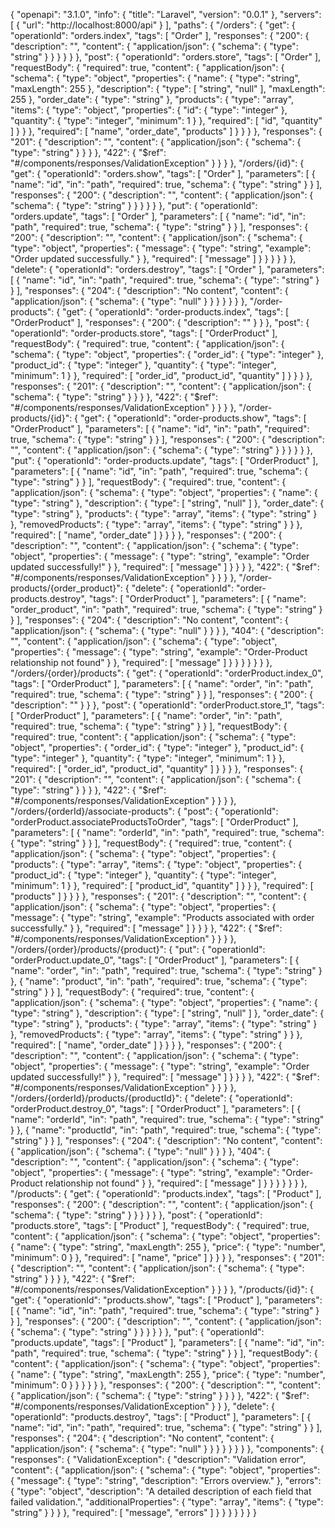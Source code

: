 {
  "openapi": "3.1.0",
  "info": {
    "title": "Laravel",
    "version": "0.0.1"
  },
  "servers": [
    {
      "url": "http://localhost:8000/api"
    }
  ],
  "paths": {
    "/orders": {
      "get": {
        "operationId": "orders.index",
        "tags": [
          "Order"
        ],
        "responses": {
          "200": {
            "description": "",
            "content": {
              "application/json": {
                "schema": {
                  "type": "string"
                }
              }
            }
          }
        }
      },
      "post": {
        "operationId": "orders.store",
        "tags": [
          "Order"
        ],
        "requestBody": {
          "required": true,
          "content": {
            "application/json": {
              "schema": {
                "type": "object",
                "properties": {
                  "name": {
                    "type": "string",
                    "maxLength": 255
                  },
                  "description": {
                    "type": [
                      "string",
                      "null"
                    ],
                    "maxLength": 255
                  },
                  "order_date": {
                    "type": "string"
                  },
                  "products": {
                    "type": "array",
                    "items": {
                      "type": "object",
                      "properties": {
                        "id": {
                          "type": "integer"
                        },
                        "quantity": {
                          "type": "integer",
                          "minimum": 1
                        }
                      },
                      "required": [
                        "id",
                        "quantity"
                      ]
                    }
                  }
                },
                "required": [
                  "name",
                  "order_date",
                  "products"
                ]
              }
            }
          }
        },
        "responses": {
          "201": {
            "description": "",
            "content": {
              "application/json": {
                "schema": {
                  "type": "string"
                }
              }
            }
          },
          "422": {
            "$ref": "#/components/responses/ValidationException"
          }
        }
      }
    },
    "/orders/{id}": {
      "get": {
        "operationId": "orders.show",
        "tags": [
          "Order"
        ],
        "parameters": [
          {
            "name": "id",
            "in": "path",
            "required": true,
            "schema": {
              "type": "string"
            }
          }
        ],
        "responses": {
          "200": {
            "description": "",
            "content": {
              "application/json": {
                "schema": {
                  "type": "string"
                }
              }
            }
          }
        }
      },
      "put": {
        "operationId": "orders.update",
        "tags": [
          "Order"
        ],
        "parameters": [
          {
            "name": "id",
            "in": "path",
            "required": true,
            "schema": {
              "type": "string"
            }
          }
        ],
        "responses": {
          "200": {
            "description": "",
            "content": {
              "application/json": {
                "schema": {
                  "type": "object",
                  "properties": {
                    "message": {
                      "type": "string",
                      "example": "Order updated successfully."
                    }
                  },
                  "required": [
                    "message"
                  ]
                }
              }
            }
          }
        }
      },
      "delete": {
        "operationId": "orders.destroy",
        "tags": [
          "Order"
        ],
        "parameters": [
          {
            "name": "id",
            "in": "path",
            "required": true,
            "schema": {
              "type": "string"
            }
          }
        ],
        "responses": {
          "204": {
            "description": "No content",
            "content": {
              "application/json": {
                "schema": {
                  "type": "null"
                }
              }
            }
          }
        }
      }
    },
    "/order-products": {
      "get": {
        "operationId": "order-products.index",
        "tags": [
          "OrderProduct"
        ],
        "responses": {
          "200": {
            "description": ""
          }
        }
      },
      "post": {
        "operationId": "order-products.store",
        "tags": [
          "OrderProduct"
        ],
        "requestBody": {
          "required": true,
          "content": {
            "application/json": {
              "schema": {
                "type": "object",
                "properties": {
                  "order_id": {
                    "type": "integer"
                  },
                  "product_id": {
                    "type": "integer"
                  },
                  "quantity": {
                    "type": "integer",
                    "minimum": 1
                  }
                },
                "required": [
                  "order_id",
                  "product_id",
                  "quantity"
                ]
              }
            }
          }
        },
        "responses": {
          "201": {
            "description": "",
            "content": {
              "application/json": {
                "schema": {
                  "type": "string"
                }
              }
            }
          },
          "422": {
            "$ref": "#/components/responses/ValidationException"
          }
        }
      }
    },
    "/order-products/{id}": {
      "get": {
        "operationId": "order-products.show",
        "tags": [
          "OrderProduct"
        ],
        "parameters": [
          {
            "name": "id",
            "in": "path",
            "required": true,
            "schema": {
              "type": "string"
            }
          }
        ],
        "responses": {
          "200": {
            "description": "",
            "content": {
              "application/json": {
                "schema": {
                  "type": "string"
                }
              }
            }
          }
        }
      },
      "put": {
        "operationId": "order-products.update",
        "tags": [
          "OrderProduct"
        ],
        "parameters": [
          {
            "name": "id",
            "in": "path",
            "required": true,
            "schema": {
              "type": "string"
            }
          }
        ],
        "requestBody": {
          "required": true,
          "content": {
            "application/json": {
              "schema": {
                "type": "object",
                "properties": {
                  "name": {
                    "type": "string"
                  },
                  "description": {
                    "type": [
                      "string",
                      "null"
                    ]
                  },
                  "order_date": {
                    "type": "string"
                  },
                  "products": {
                    "type": "array",
                    "items": {
                      "type": "string"
                    }
                  },
                  "removedProducts": {
                    "type": "array",
                    "items": {
                      "type": "string"
                    }
                  }
                },
                "required": [
                  "name",
                  "order_date"
                ]
              }
            }
          }
        },
        "responses": {
          "200": {
            "description": "",
            "content": {
              "application/json": {
                "schema": {
                  "type": "object",
                  "properties": {
                    "message": {
                      "type": "string",
                      "example": "Order updated successfully!"
                    }
                  },
                  "required": [
                    "message"
                  ]
                }
              }
            }
          },
          "422": {
            "$ref": "#/components/responses/ValidationException"
          }
        }
      }
    },
    "/order-products/{order_product}": {
      "delete": {
        "operationId": "order-products.destroy",
        "tags": [
          "OrderProduct"
        ],
        "parameters": [
          {
            "name": "order_product",
            "in": "path",
            "required": true,
            "schema": {
              "type": "string"
            }
          }
        ],
        "responses": {
          "204": {
            "description": "No content",
            "content": {
              "application/json": {
                "schema": {
                  "type": "null"
                }
              }
            }
          },
          "404": {
            "description": "",
            "content": {
              "application/json": {
                "schema": {
                  "type": "object",
                  "properties": {
                    "message": {
                      "type": "string",
                      "example": "Order-Product relationship not found"
                    }
                  },
                  "required": [
                    "message"
                  ]
                }
              }
            }
          }
        }
      }
    },
    "/orders/{order}/products": {
      "get": {
        "operationId": "orderProduct.index_0",
        "tags": [
          "OrderProduct"
        ],
        "parameters": [
          {
            "name": "order",
            "in": "path",
            "required": true,
            "schema": {
              "type": "string"
            }
          }
        ],
        "responses": {
          "200": {
            "description": ""
          }
        }
      },
      "post": {
        "operationId": "orderProduct.store_1",
        "tags": [
          "OrderProduct"
        ],
        "parameters": [
          {
            "name": "order",
            "in": "path",
            "required": true,
            "schema": {
              "type": "string"
            }
          }
        ],
        "requestBody": {
          "required": true,
          "content": {
            "application/json": {
              "schema": {
                "type": "object",
                "properties": {
                  "order_id": {
                    "type": "integer"
                  },
                  "product_id": {
                    "type": "integer"
                  },
                  "quantity": {
                    "type": "integer",
                    "minimum": 1
                  }
                },
                "required": [
                  "order_id",
                  "product_id",
                  "quantity"
                ]
              }
            }
          }
        },
        "responses": {
          "201": {
            "description": "",
            "content": {
              "application/json": {
                "schema": {
                  "type": "string"
                }
              }
            }
          },
          "422": {
            "$ref": "#/components/responses/ValidationException"
          }
        }
      }
    },
    "/orders/{orderId}/associate-products": {
      "post": {
        "operationId": "orderProduct.associateProductsToOrder",
        "tags": [
          "OrderProduct"
        ],
        "parameters": [
          {
            "name": "orderId",
            "in": "path",
            "required": true,
            "schema": {
              "type": "string"
            }
          }
        ],
        "requestBody": {
          "required": true,
          "content": {
            "application/json": {
              "schema": {
                "type": "object",
                "properties": {
                  "products": {
                    "type": "array",
                    "items": {
                      "type": "object",
                      "properties": {
                        "product_id": {
                          "type": "integer"
                        },
                        "quantity": {
                          "type": "integer",
                          "minimum": 1
                        }
                      },
                      "required": [
                        "product_id",
                        "quantity"
                      ]
                    }
                  }
                },
                "required": [
                  "products"
                ]
              }
            }
          }
        },
        "responses": {
          "201": {
            "description": "",
            "content": {
              "application/json": {
                "schema": {
                  "type": "object",
                  "properties": {
                    "message": {
                      "type": "string",
                      "example": "Products associated with order successfully."
                    }
                  },
                  "required": [
                    "message"
                  ]
                }
              }
            }
          },
          "422": {
            "$ref": "#/components/responses/ValidationException"
          }
        }
      }
    },
    "/orders/{order}/products/{product}": {
      "put": {
        "operationId": "orderProduct.update_0",
        "tags": [
          "OrderProduct"
        ],
        "parameters": [
          {
            "name": "order",
            "in": "path",
            "required": true,
            "schema": {
              "type": "string"
            }
          },
          {
            "name": "product",
            "in": "path",
            "required": true,
            "schema": {
              "type": "string"
            }
          }
        ],
        "requestBody": {
          "required": true,
          "content": {
            "application/json": {
              "schema": {
                "type": "object",
                "properties": {
                  "name": {
                    "type": "string"
                  },
                  "description": {
                    "type": [
                      "string",
                      "null"
                    ]
                  },
                  "order_date": {
                    "type": "string"
                  },
                  "products": {
                    "type": "array",
                    "items": {
                      "type": "string"
                    }
                  },
                  "removedProducts": {
                    "type": "array",
                    "items": {
                      "type": "string"
                    }
                  }
                },
                "required": [
                  "name",
                  "order_date"
                ]
              }
            }
          }
        },
        "responses": {
          "200": {
            "description": "",
            "content": {
              "application/json": {
                "schema": {
                  "type": "object",
                  "properties": {
                    "message": {
                      "type": "string",
                      "example": "Order updated successfully!"
                    }
                  },
                  "required": [
                    "message"
                  ]
                }
              }
            }
          },
          "422": {
            "$ref": "#/components/responses/ValidationException"
          }
        }
      }
    },
    "/orders/{orderId}/products/{productId}": {
      "delete": {
        "operationId": "orderProduct.destroy_0",
        "tags": [
          "OrderProduct"
        ],
        "parameters": [
          {
            "name": "orderId",
            "in": "path",
            "required": true,
            "schema": {
              "type": "string"
            }
          },
          {
            "name": "productId",
            "in": "path",
            "required": true,
            "schema": {
              "type": "string"
            }
          }
        ],
        "responses": {
          "204": {
            "description": "No content",
            "content": {
              "application/json": {
                "schema": {
                  "type": "null"
                }
              }
            }
          },
          "404": {
            "description": "",
            "content": {
              "application/json": {
                "schema": {
                  "type": "object",
                  "properties": {
                    "message": {
                      "type": "string",
                      "example": "Order-Product relationship not found"
                    }
                  },
                  "required": [
                    "message"
                  ]
                }
              }
            }
          }
        }
      }
    },
    "/products": {
      "get": {
        "operationId": "products.index",
        "tags": [
          "Product"
        ],
        "responses": {
          "200": {
            "description": "",
            "content": {
              "application/json": {
                "schema": {
                  "type": "string"
                }
              }
            }
          }
        }
      },
      "post": {
        "operationId": "products.store",
        "tags": [
          "Product"
        ],
        "requestBody": {
          "required": true,
          "content": {
            "application/json": {
              "schema": {
                "type": "object",
                "properties": {
                  "name": {
                    "type": "string",
                    "maxLength": 255
                  },
                  "price": {
                    "type": "number",
                    "minimum": 0
                  }
                },
                "required": [
                  "name",
                  "price"
                ]
              }
            }
          }
        },
        "responses": {
          "201": {
            "description": "",
            "content": {
              "application/json": {
                "schema": {
                  "type": "string"
                }
              }
            }
          },
          "422": {
            "$ref": "#/components/responses/ValidationException"
          }
        }
      }
    },
    "/products/{id}": {
      "get": {
        "operationId": "products.show",
        "tags": [
          "Product"
        ],
        "parameters": [
          {
            "name": "id",
            "in": "path",
            "required": true,
            "schema": {
              "type": "string"
            }
          }
        ],
        "responses": {
          "200": {
            "description": "",
            "content": {
              "application/json": {
                "schema": {
                  "type": "string"
                }
              }
            }
          }
        }
      },
      "put": {
        "operationId": "products.update",
        "tags": [
          "Product"
        ],
        "parameters": [
          {
            "name": "id",
            "in": "path",
            "required": true,
            "schema": {
              "type": "string"
            }
          }
        ],
        "requestBody": {
          "content": {
            "application/json": {
              "schema": {
                "type": "object",
                "properties": {
                  "name": {
                    "type": "string",
                    "maxLength": 255
                  },
                  "price": {
                    "type": "number",
                    "minimum": 0
                  }
                }
              }
            }
          }
        },
        "responses": {
          "200": {
            "description": "",
            "content": {
              "application/json": {
                "schema": {
                  "type": "string"
                }
              }
            }
          },
          "422": {
            "$ref": "#/components/responses/ValidationException"
          }
        }
      },
      "delete": {
        "operationId": "products.destroy",
        "tags": [
          "Product"
        ],
        "parameters": [
          {
            "name": "id",
            "in": "path",
            "required": true,
            "schema": {
              "type": "string"
            }
          }
        ],
        "responses": {
          "204": {
            "description": "No content",
            "content": {
              "application/json": {
                "schema": {
                  "type": "null"
                }
              }
            }
          }
        }
      }
    }
  },
  "components": {
    "responses": {
      "ValidationException": {
        "description": "Validation error",
        "content": {
          "application/json": {
            "schema": {
              "type": "object",
              "properties": {
                "message": {
                  "type": "string",
                  "description": "Errors overview."
                },
                "errors": {
                  "type": "object",
                  "description": "A detailed description of each field that failed validation.",
                  "additionalProperties": {
                    "type": "array",
                    "items": {
                      "type": "string"
                    }
                  }
                }
              },
              "required": [
                "message",
                "errors"
              ]
            }
          }
        }
      }
    }
  }
}
